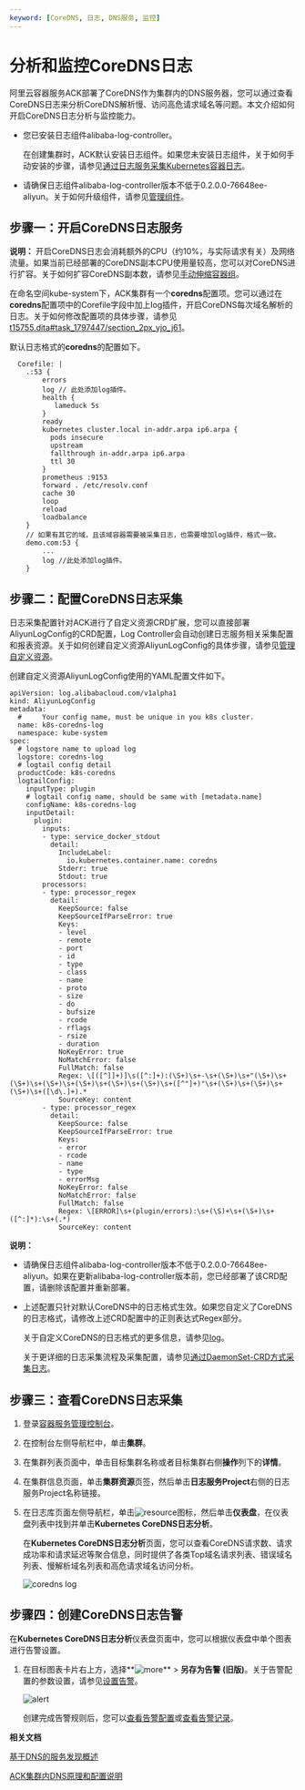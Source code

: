 ```yaml
---
keyword: [CoreDNS, 日志, DNS服务, 监控]
---
```


# 分析和监控CoreDNS日志

阿里云容器服务ACK部署了CoreDNS作为集群内的DNS服务器，您可以通过查看CoreDNS日志来分析CoreDNS解析慢、访问高危请求域名等问题。本文介绍如何开启CoreDNS日志分析与监控能力。

-   您已安装日志组件alibaba-log-controller。

    在创建集群时，ACK默认安装日志组件。如果您未安装日志组件，关于如何手动安装的步骤，请参见[通过日志服务采集Kubernetes容器日志](/cn.zh-CN/Kubernetes集群用户指南/可观测性/日志管理/通过日志服务采集Kubernetes容器日志.md)。

-   请确保日志组件alibaba-log-controller版本不低于0.2.0.0-76648ee-aliyun。关于如何升级组件，请参见[管理组件](/cn.zh-CN/Kubernetes集群用户指南/集群/升级集群/管理组件.md)。

## 步骤一：开启CoreDNS日志服务

**说明：** 开启CoreDNS日志会消耗额外的CPU（约10%，与实际请求有关）及网络流量。如果当前已经部署的CoreDNS副本CPU使用量较高，您可以对CoreDNS进行扩容。关于如何扩容CoreDNS副本数，请参见[手动伸缩容器组](/cn.zh-CN/Kubernetes集群用户指南/应用/工作负载/管理容器组（Pod）.md)。

在命名空间kube-system下，ACK集群有一个**coredns**配置项。您可以通过在**coredns**配置项中的Corefile字段中加上log插件，开启CoreDNS每次域名解析的日志。关于如何修改配置项的具体步骤，请参见[t15755.dita\#task\_1797447/section\_2px\_yjo\_j61](t15755.dita#task_1797447/section_2px_yjo_j61)。

默认日志格式的**coredns**的配置如下。

```
  Corefile: |
    .:53 {
        errors
        log // 此处添加log插件。
        health {
           lameduck 5s
        }
        ready
        kubernetes cluster.local in-addr.arpa ip6.arpa {
          pods insecure
          upstream
          fallthrough in-addr.arpa ip6.arpa
          ttl 30
        }
        prometheus :9153
        forward . /etc/resolv.conf
        cache 30
        loop
        reload
        loadbalance
    }
    // 如果有其它的域，且该域容器需要被采集日志，也需要增加log插件，格式一致。
    demo.com:53 {
        ... 
        log //此处添加log插件。
    }
```

## 步骤二：配置CoreDNS日志采集

日志采集配置针对ACK进行了自定义资源CRD扩展，您可以直接部署AliyunLogConfig的CRD配置，Log Controller会自动创建日志服务相关采集配置和报表资源。关于如何创建自定义资源AliyunLogConfig的具体步骤，请参见[管理自定义资源](/cn.zh-CN/Kubernetes集群用户指南/应用/工作负载/管理自定义资源.md)。

创建自定义资源AliyunLogConfig使用的YAML配置文件如下。

```
apiVersion: log.alibabacloud.com/v1alpha1
kind: AliyunLogConfig
metadata:
  #     Your config name, must be unique in you k8s cluster.
  name: k8s-coredns-log
  namespace: kube-system
spec:
  # logstore name to upload log
  logstore: coredns-log
  # logtail config detail
  productCode: k8s-coredns
  logtailConfig:
    inputType: plugin
    # logtail config name, should be same with [metadata.name]
    configName: k8s-coredns-log
    inputDetail:
      plugin:
        inputs:
        - type: service_docker_stdout
          detail:
            IncludeLabel:
              io.kubernetes.container.name: coredns
            Stderr: true
            Stdout: true
        processors:
        - type: processor_regex
          detail:
            KeepSource: false
            KeepSourceIfParseError: true
            Keys:
            - level
            - remote
            - port
            - id
            - type
            - class
            - name
            - proto
            - size
            - do
            - bufsize
            - rcode
            - rflags
            - rsize
            - duration
            NoKeyError: true
            NoMatchError: false
            FullMatch: false
            Regex: \[([^]]+)]\s([^:]+):(\S+)\s+-\s+(\S+)\s+"(\S+)\s+(\S+)\s+(\S+)\s+(\S+)\s+(\S+)\s+(\S+)\s+([^"]+)"\s+(\S+)\s+(\S+)\s+(\S+)\s+([\d\.]+).*
            SourceKey: content
        - type: processor_regex
          detail:
            KeepSource: false
            KeepSourceIfParseError: true
            Keys:
            - error
            - rcode
            - name
            - type
            - errorMsg
            NoKeyError: false
            NoMatchError: false
            FullMatch: false
            Regex: \[ERROR]\s+(plugin/errors):\s+(\S)+\s+(\S+)\s+([^:]*):\s+(.*)
            SourceKey: content
```

**说明：**

-   请确保日志组件alibaba-log-controller版本不低于0.2.0.0-76648ee-aliyun。如果在更新alibaba-log-controller版本前，您已经部署了该CRD配置，请删除该配置并重新部署。
-   上述配置只针对默认CoreDNS中的日志格式生效。如果您自定义了CoreDNS的日志格式，请修改上述CRD配置中的正则表达式Regex部分。

    关于自定义CoreDNS的日志格式的更多信息，请参见[log](https://coredns.io/plugins/log/)。

    关于更详细的日志采集流程及采集配置，请参见[通过DaemonSet-CRD方式采集日志](/cn.zh-CN/数据采集/Logtail采集/采集容器日志/通过DaemonSet-CRD方式采集日志.md)。


## 步骤三：查看CoreDNS日志采集

1.  登录[容器服务管理控制台](https://cs.console.aliyun.com)。

2.  在控制台左侧导航栏中，单击**集群**。

3.  在集群列表页面中，单击目标集群名称或者目标集群右侧**操作**列下的**详情**。

4.  在集群信息页面，单击**集群资源**页签，然后单击**日志服务Project**右侧的日志服务Project名称链接。

5.  在日志库页面左侧导航栏，单击![resource](https://static-aliyun-doc.oss-accelerate.aliyuncs.com/assets/img/zh-CN/6958619161/p267638.png)图标，然后单击**仪表盘**，在仪表盘列表中找到并单击**Kubernetes CoreDNS日志分析**。

    在**Kubernetes CoreDNS日志分析**页面，您可以查看CoreDNS请求数、请求成功率和请求延迟等聚合信息，同时提供了各类Top域名请求列表、错误域名列表、慢解析域名列表和高危请求域名访问分析。

    ![coredns log](https://static-aliyun-doc.oss-accelerate.aliyuncs.com/assets/img/zh-CN/3484619161/p267483.png)


## 步骤四：创建CoreDNS日志告警

在**Kubernetes CoreDNS日志分析**仪表盘页面中，您可以根据仪表盘中单个图表进行告警设置。

1.  在目标图表卡片右上方，选择**![more](https://static-aliyun-doc.oss-accelerate.aliyuncs.com/assets/img/zh-CN/4484619161/p267496.png)** \> **另存为告警 \(旧版\)**。关于告警配置的参数设置，请参见[设置告警](/cn.zh-CN/可视化与告警/告警/设置告警.md)。

    ![alert](https://static-aliyun-doc.oss-accelerate.aliyuncs.com/assets/img/zh-CN/1525619161/p267588.png)

    创建完成告警规则后，您可以[查看告警配置](/cn.zh-CN/可视化与告警/告警/管理告警配置.md)或[查看告警记录](/cn.zh-CN/可视化与告警/告警/查看告警记录.md)。


**相关文档**  


[基于DNS的服务发现概述](/cn.zh-CN/Kubernetes集群用户指南/网络/服务发现DNS/基于DNS的服务发现概述.md)

[ACK集群内DNS原理和配置说明](/cn.zh-CN/Kubernetes集群用户指南/网络/服务发现DNS/ACK集群内DNS原理和配置说明.md)

